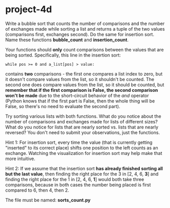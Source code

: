 # project-4d

Write a bubble sort that counts the number of comparisons and the number of exchanges made while sorting a list and returns a tuple of the two values (comparisons first, exchanges second).  Do the same for insertion sort.  Name these functions **bubble_count** and **insertion_count**.

Your functions should **only** count comparisons between the values that are being sorted. Specifically, this line in the insertion sort:

    while pos >= 0 and a_list[pos] > value:
    
contains **two** comparisons - the first one compares a list index to zero, but it doesn't compare values from the list, so it shouldn't be counted. The second one does compare values from the list, so it should be counted, but **remember that if the first comparison is False, the second comparison won't be made** due to the short-circuit behavior of the _and_ operator (Python knows that if the first part is False, then the whole thing will be False, so there's no need to evaluate the second part).

Try sorting various lists with both functions.  What do you notice about the number of comparisons and exchanges made for lists of different sizes?  What do you notice for lists that are nearly sorted vs. lists that are nearly reversed?  You don't need to submit your observations, just the functions.

Hint 1: For insertion sort, every time the value (that is currently getting "inserted" to its correct place) shifts one position to the left counts as an exchange.  Watching the visualization for insertion sort may help make that more intuitive.

Hint 2: If we assume that the insertion sort **has already finished sorting all but the last value**, then finding the right place for the 3 in [2, 4, 6, **3**] and finding the right place for the 1 in [2, 4, 6, **1**] would both take three comparisons, because in both cases the number being placed is first compared to 6, then 4, then 2.

The file must be named: **sorts_count.py**

